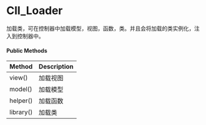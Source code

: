 # CII\_Loader

加载类，可在控制器中加载模型，视图，函数，类。并且会将加载的类实例化，注入到控制器中。

#### Public Methods

| Method | Description |
| :--- | :--- |
| view\(\) | 加载视图 |
| model\(\) | 加载模型 |
| helper\(\) | 加载函数 |
| library\(\) | 加载类 |



